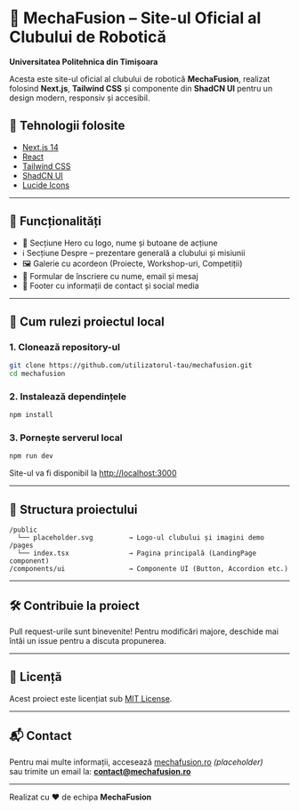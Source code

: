 # 🤖 MechaFusion – Site-ul Oficial al Clubului de Robotică  
**Universitatea Politehnica din Timișoara**

Acesta este site-ul oficial al clubului de robotică **MechaFusion**, realizat folosind **Next.js**, **Tailwind CSS** și componente din **ShadCN UI** pentru un design modern, responsiv și accesibil.


## 🔧 Tehnologii folosite

- [Next.js 14](https://nextjs.org/)
- [React](https://reactjs.org/)
- [Tailwind CSS](https://tailwindcss.com/)
- [ShadCN UI](https://ui.shadcn.com/)
- [Lucide Icons](https://lucide.dev/)

---

## 📄 Funcționalități

- 🎯 Secțiune Hero cu logo, nume și butoane de acțiune  
- ℹ️ Secțiune Despre – prezentare generală a clubului și misiunii  
- 🖼️ Galerie cu acordeon (Proiecte, Workshop-uri, Competiții)  
- 📝 Formular de înscriere cu nume, email și mesaj  
- 📍 Footer cu informații de contact și social media

---

## 🚀 Cum rulezi proiectul local

### 1. Clonează repository-ul

```bash
git clone https://github.com/utilizatorul-tau/mechafusion.git
cd mechafusion
```

### 2. Instalează dependințele

```bash
npm install
```

### 3. Pornește serverul local

```bash
npm run dev
```

Site-ul va fi disponibil la [http://localhost:3000](http://localhost:3000)

---

## 📁 Structura proiectului

```
/public
  └── placeholder.svg         → Logo-ul clubului și imagini demo
/pages
  └── index.tsx               → Pagina principală (LandingPage component)
/components/ui                → Componente UI (Button, Accordion etc.)
```

---

## 🛠 Contribuie la proiect

Pull request-urile sunt binevenite! Pentru modificări majore, deschide mai întâi un issue pentru a discuta propunerea.

---

## 📜 Licență

Acest proiect este licențiat sub [MIT License](LICENSE).

---

## 📬 Contact

Pentru mai multe informații, accesează [mechafusion.ro](https://mechafusion.ro) *(placeholder)*  
sau trimite un email la: **contact@mechafusion.ro**

---

Realizat cu ❤️ de echipa **MechaFusion**
